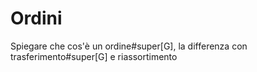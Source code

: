 # Ordini

Spiegare che cos'è un ordine#super[G], la differenza con trasferimento#super[G] e riassortimento
